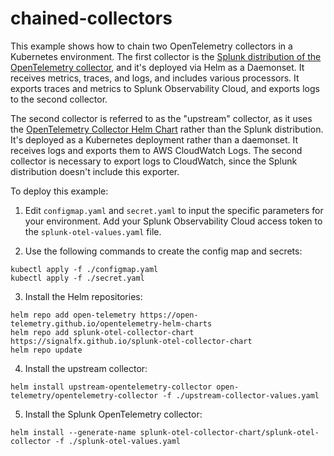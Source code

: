 # chained-collectors

This example shows how to chain two OpenTelemetry collectors in a Kubernetes environment. The first collector is the [Splunk distribution of the OpenTelemetry collector](https://docs.splunk.com/Observability/gdi/opentelemetry/opentelemetry.html), and it's deployed via Helm as a Daemonset. It receives metrics, traces, and logs, and includes various processors. It exports traces and metrics to Splunk Observability Cloud, and exports logs to the second collector. 

The second collector is referred to as the "upstream" collector, as it uses the [OpenTelemetry Collector Helm Chart](https://opentelemetry.io/docs/kubernetes/helm/collector/) rather than the Splunk distribution. It's deployed as a Kubernetes deployment rather than a daemonset. It receives logs and exports them to AWS CloudWatch Logs.  The second collector is necessary to export logs to CloudWatch, since the Splunk distribution doesn't include this exporter. 

To deploy this example: 

1) Edit `configmap.yaml` and `secret.yaml` to input the specific parameters for your environment.  Add your Splunk Observability Cloud access token to the `splunk-otel-values.yaml` file. 

2) Use the following commands to create the config map and secrets:  

`kubectl apply -f ./configmap.yaml`\
`kubectl apply -f ./secret.yaml`

3) Install the Helm repositories: 

`helm repo add open-telemetry https://open-telemetry.github.io/opentelemetry-helm-charts`\
`helm repo add splunk-otel-collector-chart https://signalfx.github.io/splunk-otel-collector-chart`\
`helm repo update`

4) Install the upstream collector:

`helm install upstream-opentelemetry-collector open-telemetry/opentelemetry-collector -f ./upstream-collector-values.yaml`

5) Install the Splunk OpenTelemetry collector:

`helm install --generate-name splunk-otel-collector-chart/splunk-otel-collector -f ./splunk-otel-values.yaml`
